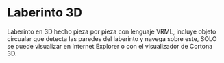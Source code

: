 # Laberinto 3D
Laberinto en 3D hecho pieza por pieza con lenguaje VRML, incluye objeto circualar que detecta las paredes del laberinto y navega sobre este, SOLO se puede visualizar en Internet Explorer  o con el visualizador de Cortona 3D.
